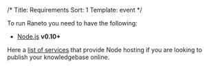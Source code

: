 /*
Title: Requirements
Sort: 1
Template: event
*/

To run Raneto you need to have the following:

* [Node.js](http://nodejs.org) **v0.10+**

Here a [list of services](https://github.com/joyent/node/wiki/Node-Hosting) that provide Node hosting
if you are looking to publish your knowledgebase online.
